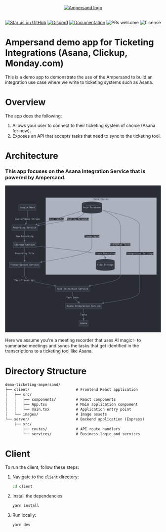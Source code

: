 <br/>
<div align="center">
    <a href="https://www.withampersand.com/?utm_source=github&utm_medium=readme&utm_campaign=demo-ticketing&utm_content=logo">
    <img src="https://res.cloudinary.com/dycvts6vp/image/upload/v1723671980/ampersand-logo-black.svg" height="30" align="center" alt="Ampersand logo" >
    </a>
<br/>
<br/>

<div align="center">

[![Star us on GitHub](https://img.shields.io/github/stars/amp-labs/connectors?color=FFD700&label=Stars&logo=Github)](https://github.com/amp-labs/connectors) [![Discord](https://img.shields.io/badge/Join%20The%20Community-black?logo=discord)](https://discord.gg/BWP4BpKHvf) [![Documentation](https://img.shields.io/badge/Read%20our%20Documentation-black?logo=book)](https://docs.withampersand.com) ![PRs welcome](https://img.shields.io/badge/PRs-welcome-brightgreen.svg) <img src="https://img.shields.io/static/v1?label=license&message=MIT&color=white" alt="License">
</div>

</div>

# Ampersand demo app for Ticketing Integrations (Asana, Clickup, Monday.com)

This is a demo app to demonstrate the use of the Ampersand to build an integration use case where we write to ticketing systems such as Asana. 


# Overview 

The app does the following: 
1. Allows your user to connect to their ticketing system of choice (Asana for now). 
2. Exposes an API that accepts tasks that need to sync to the ticketing tool. 




# Architecture 


### This app focuses on the Asana Integration Service that is powered by Ampersand. 


![Architecture](./client/images/architecture.png)

Here we assume you're a meeting recorder that uses AI magic✨ to summarise meetings and syncs the tasks that get identified in the transcriptions to a ticketing tool like Asana. 



# Directory Structure

```
demo-ticketing-ampersand/
├── client/                     # Frontend React application
│   ├── src/
│   │   ├── components/         # React components
│   │   ├── App.tsx             # Main application component
│   │   └── main.tsx            # Application entry point
│   └── images/                 # Image assets
└── server/                     # Backend application (Express)
    ├── src/
        ├── routes/             # API route handlers
        └── services/           # Business logic and services
```

# Client

To run the client, follow these steps:

1. Navigate to the `client` directory:
   ```sh
   cd client
   ```

2. Install the dependencies:
   ```sh
   yarn install
   ```

3. Run locally: 
    ```sh
    yarn dev
    ```